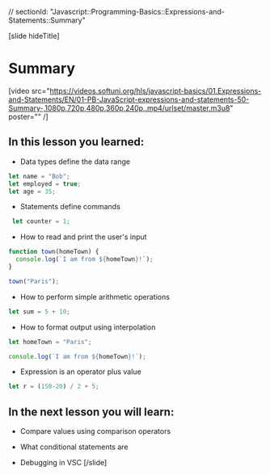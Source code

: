 // sectionId: "Javascript::Programming-Basics::Expressions-and-Statements::Summary"

[slide hideTitle]
# Summary 

[video src="https://videos.softuni.org/hls/javascript-basics/01.Expressions-and-Statements/EN/01-PB-JavaScript-expressions-and-statements-50-Summary-,1080p,720p,480p,360p,240p,.mp4/urlset/master.m3u8" poster="" /]

## In this lesson you learned:

- Data types define the data range

```js
let name = "Bob";
let employed = true;
let age = 35;
```

- Statements define commands


 ```js
  let counter = 1;
```

- How to read and print the user's input

```js
function town(homeTown) {
  console.log(`I am from ${homeTown}!`);
}

town("Paris");
```

- How to perform simple arithmetic operations

```js
let sum = 5 + 10;
```

- How to format output using interpolation

```js
let homeTown = "Paris";

console.log(`I am from ${homeTown}!`);
```

- Expression is an operator plus value

```js
let r = (150-20) / 2 + 5;
```

## In the next lesson you will learn:

- Compare values using comparison operators

- What conditional statements are

- Debugging in VSC
[/slide]
